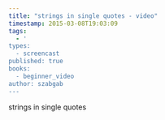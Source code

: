 ```yaml
---
title: "strings in single quotes - video"
timestamp: 2015-03-08T19:03:09
tags:
  - '
types:
  - screencast
published: true
books:
  - beginner_video
author: szabgab
---
```



strings in single quotes


<slidecast file="beginner-perl/strings-in-single-quotes" youtube="mTbEv5KWBjc" />
